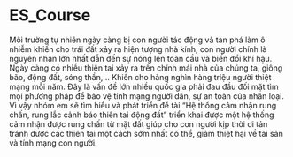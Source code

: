 # ES_Course
Môi trường tự nhiên ngày càng bị con người tác động và tàn phá làm ô nhiễm khiến cho trái đất xảy ra hiện tượng nhà kính, con người chính là nguyên nhân lớn nhất dẫn đến sự nóng lên toàn cầu và biến đổi khí hậu. Ngày càng có nhiều thiên tai xảy ra trên chính mái nhà của chúng ta, giông bão, động đất, sóng thần,… Khiến cho hàng nghìn hàng triệu người thiệt mạng mỗi năm. Đây là vấn đề lớn nhiều quốc gia phải đau đầu đối mặt tìm mọi phương pháp để bảo vệ tính mạng người dân, sự an toàn của nhân loại. Vì vậy nhóm em sẽ tìm hiểu và phát triển đề tài “Hệ thống cảm nhận rung chấn, rung lắc cảnh báo thiên tai động đất” triển khai được một hệ thống cảm nhận được rung chấn từ mặt đất giúp cho con người kịp thời di tản tránh được các thiên tai một cách sớm nhất có thể, giảm thiệt hại về tài sản và tính mạng con người.
